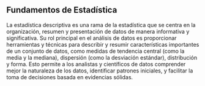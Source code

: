 ## Fundamentos de Estadística

La estadística descriptiva es una rama de la estadística que se centra en la organización, resumen y presentación de datos de manera informativa y significativa. Su rol principal en el análisis de datos es proporcionar herramientas y técnicas para describir y resumir características importantes de un conjunto de datos, como medidas de tendencia central (como la media y la mediana), dispersión (como la desviación estándar), distribución y forma. Esto permite a los analistas y científicos de datos comprender mejor la naturaleza de los datos, identificar patrones iniciales, y facilitar la toma de decisiones basada en evidencias sólidas.
